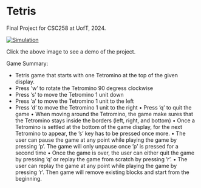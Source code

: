 # Tetris

Final Project for CSC258 at UofT, 2024. 

[![Simulation](https://img.youtube.com/vi/3h_8-vMZnq8/0.jpg)](https://youtu.be/3h_8-vMZnq8)

Click the above image to see a demo of the project. 


Game Summary:
- Tetris game that starts with one Tetromino at the top of the given display.
-  Press ’w’ to rotate the Tetromino 90 degress clockwise
-  Press ’s’ to move the Tetromino 1 unit down
- Press ’a’ to move the Tetromino 1 unit to the left
- Press ’d’ to move the Tetromino 1 unit to the right
• Press ’q’ to quit the game
• When moving around the Tetromino, the game make sures that the Tetromino stays inside the borders (left, right, and bottom)
• Once a Tetromino is settled at the bottom of the game display, for the next Tetromino to appear, the ’s’ key has to be pressed once more.
• The user can pause the game at any point while playing the game by pressing ’p’. The game will only unpause once ’p’ is pressed for a second time
• Once the game is over, the user can either quit the game by pressing ’q’ or replay the game from scratch by pressing ’r’.
• The user can replay the game at any point while playing the game by pressing ’r’. Then game will remove existing blocks and start from the beginning.
